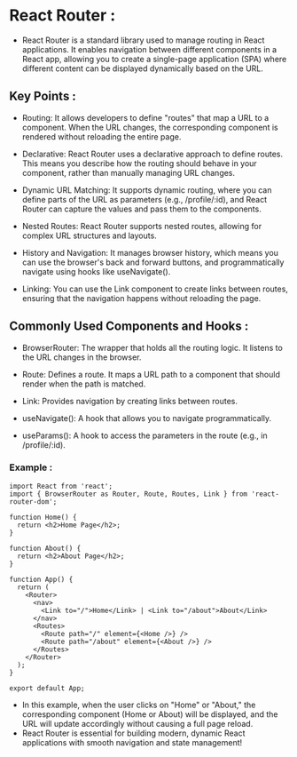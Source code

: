 # React Router :
- React Router is a standard library used to manage routing in React applications. It enables navigation between different components in a React app, allowing you to create a single-page application (SPA) where different content can be displayed dynamically based on the URL.

## Key Points :
- Routing: It allows developers to define "routes" that map a URL to a component. When the URL changes, the corresponding component is rendered without reloading the entire page.

- Declarative: React Router uses a declarative approach to define routes. This means you describe how the routing should behave in your component, rather than manually managing URL changes.

- Dynamic URL Matching: It supports dynamic routing, where you can define parts of the URL as parameters (e.g., /profile/:id), and React Router can capture the values and pass them to the components.

- Nested Routes: React Router supports nested routes, allowing for complex URL structures and layouts.

- History and Navigation: It manages browser history, which means you can use the browser's back and forward buttons, and programmatically navigate using hooks like useNavigate().

- Linking: You can use the Link component to create links between routes, ensuring that the navigation happens without reloading the page.

## Commonly Used Components and Hooks :
- BrowserRouter: The wrapper that holds all the routing logic. It listens to the URL changes in the browser.

- Route: Defines a route. It maps a URL path to a component that should render when the path is matched.

- Link: Provides navigation by creating links between routes.

- useNavigate(): A hook that allows you to navigate programmatically.

- useParams(): A hook to access the parameters in the route (e.g., in /profile/:id).

### Example :
```
import React from 'react';
import { BrowserRouter as Router, Route, Routes, Link } from 'react-router-dom';

function Home() {
  return <h2>Home Page</h2>;
}

function About() {
  return <h2>About Page</h2>;
}

function App() {
  return (
    <Router>
      <nav>
        <Link to="/">Home</Link> | <Link to="/about">About</Link>
      </nav>
      <Routes>
        <Route path="/" element={<Home />} />
        <Route path="/about" element={<About />} />
      </Routes>
    </Router>
  );
}

export default App;
```
- In this example, when the user clicks on "Home" or "About," the corresponding component (Home or About) will be displayed, and the URL will update accordingly without causing a full page reload.
- React Router is essential for building modern, dynamic React applications with smooth navigation and state management!

